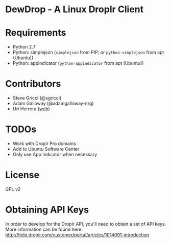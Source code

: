 DewDrop - A Linux Droplr Client
=======
# Requirements
* Python 2.7
* Python: simplejson (`simplejson` from PIP; or `python-simplejson` from apt (Ubuntu))
* Python: appindicator (`python-appindicator` from apt (Ubuntu))

# Contributors
* Steve Gricci (@sgricci)
* Adam Galloway (@adamgalloway-nrg)
* Uri Herrera ([web](http://nitrux.weebly.com/))

# TODOs
* Work with Droplr Pro domains
* Add to Ubuntu Software Center
* Only use App Indicator when necessary

# License
GPL v2

# Obtaining API Keys
In order to develop for the Droplr API, you'll need to obtain a set of API keys.
More information can be found here: http://help.droplr.com/customer/portal/articles/1014091-introduction
